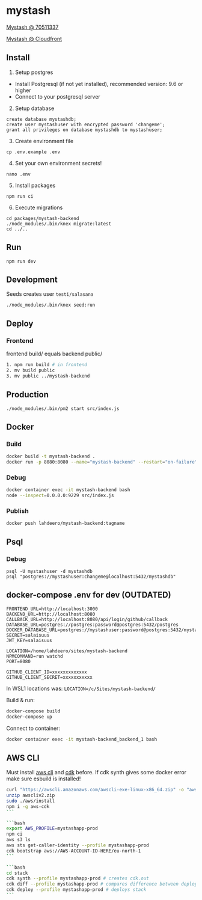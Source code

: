 mystash
============

[Mystash @ 70511337](https://mystash.70511337.xyz)

[Mystash @ Cloudfront](https://dn422ddfagn9t.cloudfront.net)

## Install

1. Setup postgres
  - Install Postgresql (if not yet installed), recommended version: 9.6 or higher
  - Connect to your postgresql server

2. Setup database
```
create database mystashdb;
create user mystashuser with encrypted password 'changeme';
grant all privileges on database mystashdb to mystashuser;
```

3. Create environment file
```
cp .env.example .env
```

4. Set your own environment secrets!
```
nano .env
```

5. Install packages
```
npm run ci
```

6. Execute migrations
```
cd packages/mystash-backend
./node_modules/.bin/knex migrate:latest
cd ../..
```

## Run

```
npm run dev
```

## Development

Seeds creates user
``
testi/salasana
``
```
./node_modules/.bin/knex seed:run
```

## Deploy

### Frontend

frontend build/ equals backend public/

```bash
1. npm run build # in frontend
2. mv build public
3. mv public ../mystash-backend
```

## Production

```
./node_modules/.bin/pm2 start src/index.js
```

## Docker

### Build

```bash
docker build -t mystash-backend .
docker run -p 8080:8080 --name="mystash-backend" --restart="on-failure" mystash-backend
```

### Debug

```bash
docker container exec -it mystash-backend bash
node --inspect=0.0.0.0:9229 src/index.js
```

### Publish

```
docker push lahdeero/mystash-backend:tagname
```

## Psql

### Debug

```
psql -U mystashuser -d mystashdb
psql "postgres://mystashuser:changeme@localhost:5432/mystashdb"
```

## docker-compose .env for dev (OUTDATED)
```
FRONTEND_URL=http://localhost:3000
BACKEND_URL=http://localhost:8080
CALLBACK_URL=http://localhost:8080/api/login/github/callback
DATABASE_URL=postgres://postgres:password@postgres:5432/postgres
DOCKER_DATABASE_URL=postgres://mystashuser:password@postgres:5432/mystashdb
SECRET=salaisuus
JWT_KEY=salaisuus

LOCATION=/home/lahdeero/sites/mystash-backend
NPMCOMMAND=run watchd
PORT=8080

GITHUB_CLIENT_ID=xxxxxxxxxxxxx
GITHUB_CLIENT_SECRET=xxxxxxxxxxx
```

In WSL1 locations was:
```LOCATION=/c/Sites/mystash-backend/```

Build & run:
```bash
docker-compose build
docker-compose up
```

Connect to container:
```bash
docker container exec -it mystash-backend_backend_1 bash
```

## AWS CLI

Must install [aws cli](https://aws.amazon.com/cli/) and [cdk](https://github.com/aws/aws-cdk/tree/main) before. If cdk synth gives some docker error make sure esbuild is installed!

````bash
curl "https://awscli.amazonaws.com/awscli-exe-linux-x86_64.zip" -o "awscliv2.zip"
unzip awscliv2.zip
sudo ./aws/install
npm i -g aws-cdk
```

```bash
export AWS_PROFILE=mystashapp-prod
npm ci
aws s3 ls
aws sts get-caller-identity --profile mystashapp-prod
cdk bootstrap aws://AWS-ACCOUNT-ID-HERE/eu-north-1
```

```bash
cd stack
cdk synth --profile mystashapp-prod # creates cdk.out
cdk diff --profile mystashapp-prod # compares difference between deployed stack
cdk deploy --profile mystashapp-prod # deploys stack
```
